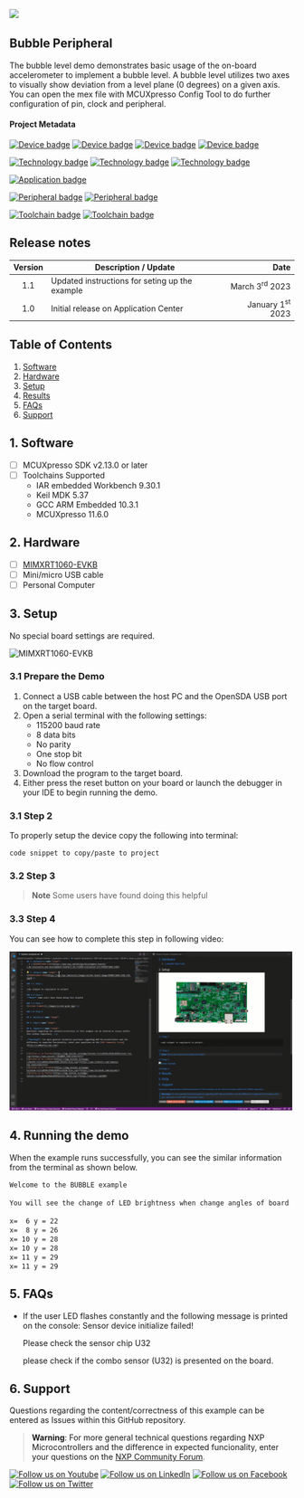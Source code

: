 [<img src="https://logodix.com/logo/653102.png" width="100"/>](https://www.nxp.com)

## Bubble Peripheral
The bubble level demo demonstrates basic usage of the on-board accelerometer to implement a bubble level. A bubble level utilizes two axes to visually show deviation from a level plane (0 degrees) on a given axis. You can open the mex file with MCUXpresso Config Tool to do further configuration of pin, clock and peripheral.

#### Project Metadata
<!----- Devices ----->
[![Device badge](https://img.shields.io/badge/Device-RT1060-blue)](https://github.com/search?q=RT1060+in%3Anreadme&type=Repositories)
[![Device badge](https://img.shields.io/badge/Device-LPC55S69-blue)](https://github.com/search?q=LPC55S69+in%3Areadme&type=Repositories)
[![Device badge](https://img.shields.io/badge/Device-MCX9N-blue)](https://github.com/search?q=MCX9N+in%3Areadme&type=Repositories)
[![Device badge](https://img.shields.io/badge/Device-K22F-blue)](https://github.com/search?q=K22F+in%3Areadme&type=Repositories)
</p>

<!----- Technologies ----->
[![Technology badge](https://img.shields.io/badge/Technology-Low%20Power-yellowgreen)](https://github.com/search?q=RT1060+in%3Areadme&type=Repositories)
[![Technology badge](https://img.shields.io/badge/Technology-Audio-yellowgreen)](https://github.com/search?q=RT1060+in%3Areadme&type=Repositories)
[![Technology badge](https://img.shields.io/badge/Technology-Sensor-yellowgreen)](https://github.com/search?q=RT1060+in%3Areadme&type=Repositories)
</p>

<!----- Applications ----->
[![Application badge](https://img.shields.io/badge/Application-INDUSTRIAL-lightgrey)](https://github.com/search?q=RT1060+in%3Areadme&type=Repositories)
</p>

<!----- Peripherals -----> 
[![Peripheral badge](https://img.shields.io/badge/Peripheral-I2C-yellow)](https://github.com/search?q=RT1060+in%3Areadme&type=Repositories)
[![Peripheral badge](https://img.shields.io/badge/Peripheral-UART-yellow)](https://github.com/search?q=RT1060+in%3Areadme&type=Repositories)
</p>

<!----- Toolchains ----->  
[![Toolchain badge](https://img.shields.io/badge/Toolchain-ARMGCC-orange)](https://github.com/search?q=RT1060+in%3Areadme&type=Repositories)
[![Toolchain badge](https://img.shields.io/badge/Toolchain-MCUXPRESSO-orange)](https://github.com/search?q=RT1060+in%3Areadme&type=Repositories)
</p>

## Release notes
| Version | Description / Update                           | Date                        |
|:-------:|------------------------------------------------|----------------------------:|
| 1.1     | Updated instructions for seting up the example | March 3<sup>rd</sup> 2023   |
| 1.0     | Initial release on Application Center          | January 1<sup>st</sup> 2023 |

## Table of Contents
1. [Software](#step1)
1. [Hardware](#step2)
1. [Setup](#step3)
1. [Results](#step4)
1. [FAQs](#step5) 
1. [Support](#step6)

## 1. Software<a name="step1">
- [ ] MCUXpresso SDK v2.13.0 or later
- [ ] Toolchains Supported
    - IAR embedded Workbench  9.30.1
    - Keil MDK  5.37
    - GCC ARM Embedded  10.3.1
    - MCUXpresso  11.6.0

## 2. Hardware<a name="step2">
- [ ] [MIMXRT1060-EVKB](https://www.nxp.com/design/development-boards/i-mx-evaluation-and-development-boards/i-mx-rt1060-evaluation-kit:MIMXRT1060-EVKB)
- [ ] Mini/micro USB cable
- [ ] Personal Computer

## 3. Setup<a name="step3">
No special board settings are required.</p>
![MIMXRT1060-EVKB](https://www.nxp.com/assets/images/en/dev-board-image/MIMXRT1060-EVKB-TOP.jpg)</p>

### 3.1 Prepare the Demo
1.  Connect a USB cable between the host PC and the OpenSDA USB port on the target board.
2.  Open a serial terminal with the following settings:
    - 115200 baud rate
    - 8 data bits
    - No parity
    - One stop bit
    - No flow control
3.  Download the program to the target board.
4.  Either press the reset button on your board or launch the debugger in your IDE to begin running the demo.

### 3.1 Step 2
To properly setup the device copy the following into terminal: </p>
```
code snippet to copy/paste to project
```
### 3.2 Step 3
>**Note** Some users have found doing this helpful
### 3.3 Step 4
You can see how to complete this step in following video:</p>
<img src="images/adding-web-images.gif" width="500"/> </p>

## 4. Running the demo<a name="step4">
When the example runs successfully, you can see the similar
information from the terminal as shown below.

~~~~~~~~~~~~~~~~~~~~~
Welcome to the BUBBLE example

You will see the change of LED brightness when change angles of board

x=  6 y = 22
x=  8 y = 26
x= 10 y = 28
x= 10 y = 28
x= 11 y = 29
x= 11 y = 29
~~~~~~~~~~~~~~~~~~~~~

## 5. FAQs<a name="step5">
- If the user LED flashes constantly and the following message is printed on the console:
    Sensor device initialize failed!

    Please check the sensor chip U32

  please check if the combo sensor (U32) is presented on the board.
  
## 6. Support<a name="step6">
Questions regarding the content/correctness of this example can be entered as Issues within this GitHub repository. </p>
>**Warning**: For more general technical questions regarding NXP Microcontrollers and the difference in expected funcionality, enter your questions on the [NXP Community Forum](https://community.nxp.com/).


[![Follow us on Youtube](https://img.shields.io/badge/Youtube-Follow%20us%20on%20Youtube-red.svg)](https://www.youtube.com/@NXP_Semiconductors)
[![Follow us on LinkedIn](https://img.shields.io/badge/LinkedIn-Follow%20us%20on%20LinkedIn-blue.svg)](https://www.linkedin.com/company/nxp-semiconductors)
[![Follow us on Facebook](https://img.shields.io/badge/Facebook-Follow%20us%20on%20Facebook-blue.svg)](https://www.facebook.com/nxpsemi/)
[![Follow us on Twitter](https://img.shields.io/badge/Twitter-Follow%20us%20on%20Twitter-white.svg)](https://twitter.com/NXP)
